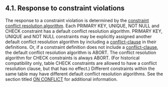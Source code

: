 ## 4\.1\. Response to constraint violations


The response to a constraint violation is determined by the
 [constraint conflict resolution algorithm](lang_conflict.html). Each 
 PRIMARY KEY, UNIQUE, NOT NULL and CHECK constraint has a default conflict
 resolution algorithm. PRIMARY KEY, UNIQUE and NOT NULL constraints may be
 explicitly assigned another default conflict resolution algorithm by
 including a [conflict\-clause](syntax/conflict-clause.html) in their definitions.
 Or, if a constraint definition does not include a [conflict\-clause](syntax/conflict-clause.html),
 the default conflict resolution algorithm is ABORT.
 The conflict resolution algorithm for CHECK constraints is always ABORT.
 (For historical compatibility only, table CHECK constraints are allowed
 to have a conflict resolution clause, but that has no effect.)
 Different constraints within the
 same table may have different default conflict resolution algorithms. See
 the section titled [ON CONFLICT](lang_conflict.html) for additional information.




